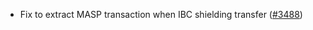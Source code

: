 - Fix to extract MASP transaction when IBC shielding transfer
  ([\#3488](https://github.com/anoma/namada/issues/3488))